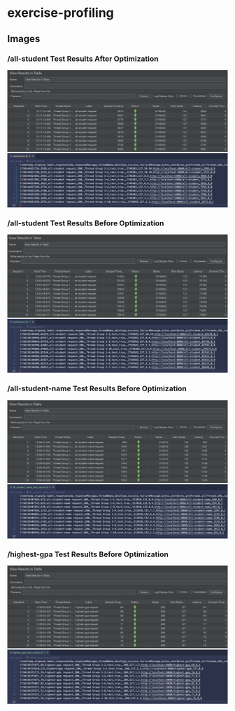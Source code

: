 # exercise-profiling

## Images

### /all-student Test Results After Optimization
![](images/all_student_table_after.png)
![](images/all_student_after.png)

### /all-student Test Results Before Optimization
![](images/all_student_table_before.png)
![](images/all_student_before.png)

### /all-student-name Test Results Before Optimization
![](images/all_student_name_table_before.png)
![](images/all_student_name_before.png)

### /highest-gpa Test Results Before Optimization
![](images/highest_gpa_table_before.png)
![](images/highest_gpa_before.png)
